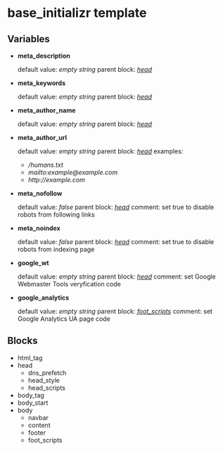 base_initializr template
============


Variables
------------


* **meta\_description**

    default value:  _empty_ _string_
    parent block:  _[head](#head)_

* **meta\_keywords**

    default value: _empty_ _string_
    parent block: _[head](#head)_

* **meta\_author_name**

    default value: _empty_ _string_
    parent block: _[head](#head)_

* **meta\_author_url**

    default value: _empty_ _string_
    parent block: _[head](#head)_
    examples:

    * _/humans.txt_
    * _mailto:example@example.com_
    * _http://example.com_

* **meta\_nofollow**

    default value: _false_
    parent block: _[head](#head)_
    comment: set true to disable robots from following links

* **meta\_noindex**

    default value: _false_
    parent block: _[head](#head)_
    comment: set true to disable robots from indexing page

* **google\_wt**

    default value: _empty_ _string_
    parent block: _[head](#head)_
    comment: set Google Webmaster Tools veryfication code

* **google\_analytics**

    default value: _empty_ _string_
    parent block: _[foot\_scripts](#foot_scripts)_
    comment: set Google Analytics UA page code

Blocks
------------

* <span id="html_tag">html_tag</span>
* <span id="head">head</span>
    * <span id="dns_prefetch">dns\_prefetch</span>
    * <span id="head_style">head\_style</span>
    * <span id="head_scripts">head_scripts</span>
* <span id="body_tag">body_tag</span>
* <span id="body_start">body_start</span>
* <span id="body">body</span>
    * <span id="navbar">navbar</span>
    * <span id="content">content</span>
    * <span id="footer">footer</span>
    * <span id="foot_scripts">foot_scripts</span>
